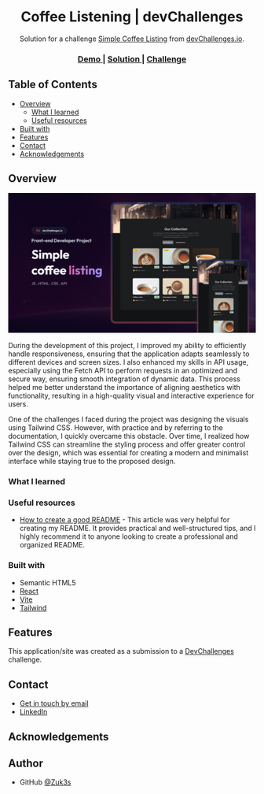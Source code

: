 <!-- Please update value in the {}  -->

<h1 align="center">Coffee Listening | devChallenges</h1>

<div align="center">
   Solution for a challenge <a href="https://devchallenges.io/challenge/simple-coffee-listing" target="_blank" rel="noreferrer">Simple Coffee Listing</a> from <a href="http://devchallenges.io" target="_blank" rel="noreferrer">devChallenges.io</a>.
</div>

<div align="center">
  <h3>
    <a href="https://coffee-listening-dev-challenges-ji6s.vercel.app/" target="_blank" rel="noreferrer">
      Demo
    </a>
    <span> | </span>
    <a href="https://github.com/Zuk3s/coffee-listening-devChallenges/" target="_blank" rel="noreferrer">
      Solution
    </a>
    <span> | </span>
    <a href="https://devchallenges.io/challenge/simple-coffee-listing" target="_blank" rel="noreferrer">
      Challenge
    </a>
  </h3>
</div>

<!-- TABLE OF CONTENTS -->

## Table of Contents

- [Overview](#overview)
  - [What I learned](#what-i-learned)
  - [Useful resources](#useful-resources)
- [Built with](#built-with)
- [Features](#features)
- [Contact](#contact)
- [Acknowledgements](#acknowledgements)

<!-- OVERVIEW -->

## Overview

![screenshot](https://github.com/Zuk3s/coffee-listening-devChallenges/blob/main/thumbnail.jpg)

<!--
Introduce your projects by taking a screenshot or a gif. Try to tell visitors a story about your project by answering:

- What have you learned/improved?
- Your wisdom? :)
-->

During the development of this project, I improved my ability to efficiently handle responsiveness, ensuring that the application adapts seamlessly to different devices and screen sizes. I also enhanced my skills in API usage, especially using the Fetch API to perform requests in an optimized and secure way, ensuring smooth integration of dynamic data. This process helped me better understand the importance of aligning aesthetics with functionality, resulting in a high-quality visual and interactive experience for users.

One of the challenges I faced during the project was designing the visuals using Tailwind CSS. However, with practice and by referring to the documentation, I quickly overcame this obstacle. Over time, I realized how Tailwind CSS can streamline the styling process and offer greater control over the design, which was essential for creating a modern and minimalist interface while staying true to the proposed design.

### What I learned

<!-- Use this section to recap over some of your major learnings while working through this project. Writing these out and providing code samples of areas you want to highlight is a great way to reinforce your own knowledge. -->

### Useful resources

- [How to create a good README](https://blog.rocketseat.com.br/como-fazer-um-bom-readme/) - This article was very helpful for creating my README. It provides practical and well-structured tips, and I highly recommend it to anyone looking to create a professional and organized README.
<!--
- [Example resource 2](https://www.example.com) - This is an amazing article which helped me finally understand XYZ. I'd recommend it to anyone still learning this concept.
-->

### Built with

<!-- This section should list any major frameworks that you built your project using. Here are a few examples.-->

- Semantic HTML5
- [React](https://reactjs.org/)
- [Vite](https://vite.dev) 
- [Tailwind](https://tailwindcss.com/)

## Features

<!-- List the features of your application or follow the template. Don't share the figma file here :) -->

This application/site was created as a submission to a [DevChallenges](https://devchallenges.io/challenges-dashboard) challenge.

## Contact

- [Get in touch by email](mailto:felipe.macedo0829@gmail.com)
- [LinkedIn](https://www.linkedin.com/in/felipe-macedo-31b26a235/)


## Acknowledgements

<!-- This section should list any articles or add-ons/plugins that helps you to complete the project. This is optional but it will help you in the future. For exmpale -->

## Author

<!-- - Website [your-website.com](https://{your-web-site-link}) -->
- GitHub [@Zuk3s](https://github.com/Zuk3s)
